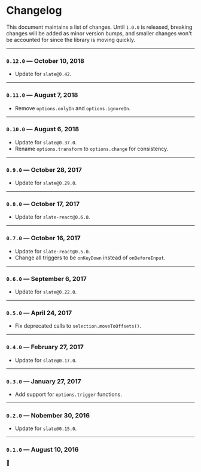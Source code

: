 # Changelog

This document maintains a list of changes. Until `1.0.0` is released, breaking changes will be added as minor version bumps, and smaller changes won't be accounted for since the library is moving quickly.

---

### `0.12.0` — October 10, 2018

- Update for `slate@0.42`.

---

### `0.11.0` — August 7, 2018

- Remove `options.onlyIn` and `options.ignoreIn`.

---

### `0.10.0` — August 6, 2018

- Update for `slate@0.37.0`.
- Rename `options.transform` to `options.change` for consistency.

---

### `0.9.0` — October 28, 2017

- Update for `slate@0.29.0`.

---

### `0.8.0` — October 17, 2017

- Update for `slate-react@0.6.0`.

---

### `0.7.0` — October 16, 2017

- Update for `slate-react@0.5.0`.
- Change all triggers to be `onKeyDown` instead of `onBeforeInput`.

---

### `0.6.0` — September 6, 2017

- Update for `slate@0.22.0`.

---

### `0.5.0` — April 24, 2017

- Fix deprecated calls to `selection.moveToOffsets()`.

---

### `0.4.0` — February 27, 2017

- Update for `slate@0.17.0`.

---

### `0.3.0` — January 27, 2017

- Add support for `options.trigger` functions.

---

### `0.2.0` — Nobember 30, 2016

- Update for `slate@0.15.0`.

---

### `0.1.0` — August 10, 2016

:tada:
